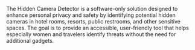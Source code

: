 The Hidden Camera Detector is a software-only solution designed to enhance personal privacy and safety by identifying potential hidden cameras in hotel rooms, resorts, public restrooms, and other sensitive spaces. The goal is to provide an accessible, user-friendly tool that helps especially women and travelers identify threats without the need for additional gadgets.
